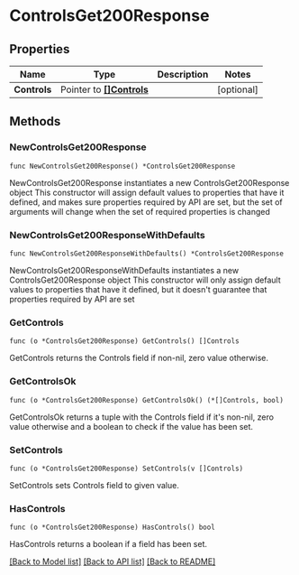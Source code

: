 # ControlsGet200Response

## Properties

Name | Type | Description | Notes
------------ | ------------- | ------------- | -------------
**Controls** | Pointer to [**[]Controls**](Controls.md) |  | [optional] 

## Methods

### NewControlsGet200Response

`func NewControlsGet200Response() *ControlsGet200Response`

NewControlsGet200Response instantiates a new ControlsGet200Response object
This constructor will assign default values to properties that have it defined,
and makes sure properties required by API are set, but the set of arguments
will change when the set of required properties is changed

### NewControlsGet200ResponseWithDefaults

`func NewControlsGet200ResponseWithDefaults() *ControlsGet200Response`

NewControlsGet200ResponseWithDefaults instantiates a new ControlsGet200Response object
This constructor will only assign default values to properties that have it defined,
but it doesn't guarantee that properties required by API are set

### GetControls

`func (o *ControlsGet200Response) GetControls() []Controls`

GetControls returns the Controls field if non-nil, zero value otherwise.

### GetControlsOk

`func (o *ControlsGet200Response) GetControlsOk() (*[]Controls, bool)`

GetControlsOk returns a tuple with the Controls field if it's non-nil, zero value otherwise
and a boolean to check if the value has been set.

### SetControls

`func (o *ControlsGet200Response) SetControls(v []Controls)`

SetControls sets Controls field to given value.

### HasControls

`func (o *ControlsGet200Response) HasControls() bool`

HasControls returns a boolean if a field has been set.


[[Back to Model list]](../README.md#documentation-for-models) [[Back to API list]](../README.md#documentation-for-api-endpoints) [[Back to README]](../README.md)


